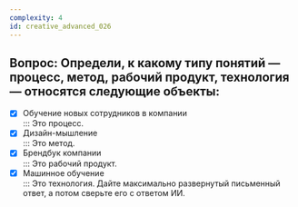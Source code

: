 ```yaml
---
complexity: 4
id: creative_advanced_026
---
```

## Вопрос: Определи, к какому типу понятий — процесс, метод, рабочий продукт, технология — относятся следующие объекты:

- [x] Обучение новых сотрудников в компании  
  ::: Это процесс.  
- [x] Дизайн-мышление  
  ::: Это метод.  
- [x] Брендбук компании  
  ::: Это рабочий продукт.  
- [x] Машинное обучение  
  ::: Это технология. Дайте максимально развернутый письменный ответ, а потом сверьте его с ответом ИИ.